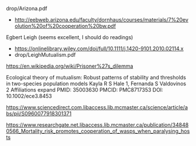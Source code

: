 
drop/Arizona.pdf
* http://eebweb.arizona.edu/faculty/dornhaus/courses/materials/7%20evolution%20of%20cooperation%20bw.pdf

Egbert Leigh (seems excellent, I should do readings)
* https://onlinelibrary.wiley.com/doi/full/10.1111/j.1420-9101.2010.02114.x
* drop/LeighMutualism.pdf

https://en.wikipedia.org/wiki/Prisoner%27s_dilemma

Ecological theory of mutualism: Robust patterns of stability and thresholds in two-species population models
Kayla R S Hale 1, Fernanda S Valdovinos 2
Affiliations expand
PMID: 35003630 PMCID: PMC8717353 DOI: 10.1002/ece3.8453

https://www.sciencedirect.com.libaccess.lib.mcmaster.ca/science/article/abs/pii/S0960077918301371

https://www.researchgate.net.libaccess.lib.mcmaster.ca/publication/348480566_Mortality_risk_promotes_cooperation_of_wasps_when_paralysing_hosts
